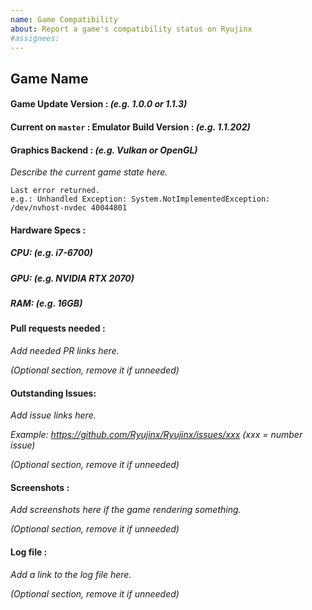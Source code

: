 ```yaml
---
name: Game Compatibility
about: Report a game's compatibility status on Ryujinx
#assignees:
---
```


## Game Name

#### Game Update Version : *(e.g. 1.0.0 or 1.1.3)*

#### Current on `master` : Emulator Build Version : *(e.g. 1.1.202)*

#### Graphics Backend : *(e.g. Vulkan or OpenGL)*

*Describe the current game state here.*

```
Last error returned.
e.g.: Unhandled Exception: System.NotImplementedException: /dev/nvhost-nvdec 40044801
```

#### Hardware Specs : 

##### CPU: *(e.g. i7-6700)*
##### GPU: *(e.g. NVIDIA RTX 2070)*
##### RAM: *(e.g. 16GB)*

#### Pull requests needed :

*Add needed PR links here.*

*(Optional section, remove it if unneeded)*

#### Outstanding Issues:

*Add issue links here.*

*Example: https://github.com/Ryujinx/Ryujinx/issues/xxx (xxx = number issue)*

*(Optional section, remove it if unneeded)*

#### Screenshots :

*Add screenshots here if the game rendering something.*

*(Optional section, remove it if unneeded)*

#### Log file :

*Add a link to the log file here.*

*(Optional section, remove it if unneeded)*
